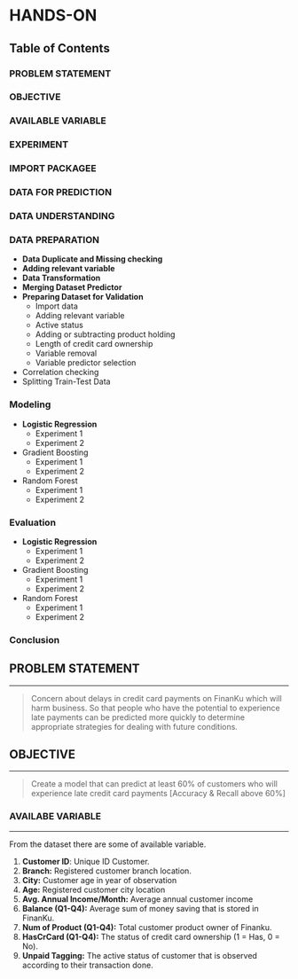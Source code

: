 # HANDS-ON

## Table of Contents

### PROBLEM STATEMENT

### OBJECTIVE

### AVAILABLE VARIABLE

### EXPERIMENT

### IMPORT PACKAGEE

### DATA FOR PREDICTION

### DATA UNDERSTANDING

### DATA PREPARATION

- **Data Duplicate and Missing checking**
- **Adding relevant variable**
- **Data Transformation**
- **Merging Dataset Predictor**
- **Preparing Dataset for Validation**
    - Import data
    - Adding relevant variable
    - Active status
    - Adding or subtracting product holding
    - Length of credit card ownership
    - Variable removal
    - Variable predictor selection
- Correlation checking
- Splitting Train-Test Data

### Modeling

- **Logistic Regression**
    - Experiment 1
    - Experiment 2
- Gradient Boosting
    - Experiment 1
    - Experiment 2
- Random Forest
    - Experiment 1
    - Experiment 2

### Evaluation

- **Logistic Regression**
    - Experiment 1
    - Experiment 2
- Gradient Boosting
    - Experiment 1
    - Experiment 2
- Random Forest
    - Experiment 1
    - Experiment 2

### Conclusion

## PROBLEM STATEMENT

---

> Concern about delays in credit card payments on FinanKu which will harm business. So that people who have the potential to experience late payments can be predicted more quickly to determine appropriate strategies for dealing with future conditions.
> 

## OBJECTIVE

---

> Create a model that can predict at least 60% of customers who will experience late credit card payments [Accuracy & Recall above 60%]
> 

### AVAILABE VARIABLE

---

From the dataset there are some of available variable.

1. **Customer ID**: Unique ID Customer.
2. **Branch:** Registered customer branch location.
3. **City:** Customer age in year of observation
4. **Age:** Registered customer city location
5. **Avg. Annual Income/Month:** Average annual customer income
6. **Balance (Q1-Q4):** Average sum of money saving that is stored in FinanKu.
7. **Num of Product (Q1-Q4):** Total customer product owner of Finanku.
8. **HasCrCard (Q1-Q4):** The status of credit card ownership (1 = Has, 0 = No).
9. **Unpaid Tagging:** The active status of customer that is observed according to their transaction done.
